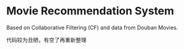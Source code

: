 # Movie Recommendation System

Based on Collaborative Filtering (CF) and data from Douban Movies.

代码较为丑陋，有空了再重新整理
